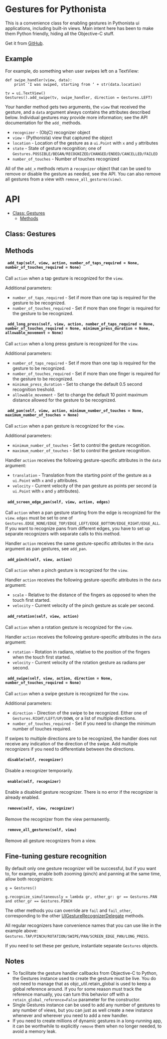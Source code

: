 # Gestures for Pythonista
 
This is a convenience class for enabling gestures in Pythonista ui applications, including built-in views. Main intent here has been to make them Python friendly, hiding all the Objective-C stuff.

Get it from [GitHub](https://github.com/mikaelho/pythonista-gestures).

## Example

For example, do something when user swipes left on a TextView:
 
    def swipe_handler(view, data):
        print ‘I was swiped, starting from ‘ + str(data.location)
     
    tv = ui.TextView()
    Gestures().add_swipe(tv, swipe_handler, direction = Gestures.LEFT)

Your handler method gets two arguments, the `view` that received the gesture, and a `data` argument always contains the attributes described below. Individual gestures may provide more information; see the API documentation for the `add_` methods.
  
* `recognizer` - (ObjC) recognizer object
* `view` - (Pythonista) view that captured the object
* `location` - Location of the gesture as a `ui.Point` with `x` and `y` attributes
* `state` - State of gesture recognition; one of `Gestures.POSSIBLE/BEGAN/RECOGNIZED/CHANGED/ENDED/CANCELLED/FAILED`
* `number_of_touches` - Number of touches recognized

All of the `add_x` methods return a `recognizer` object that can be used to remove or disable the gesture as needed, see the API. You can also remove all gestures from a view with `remove_all_gestures(view)`.

# API

* [Class: Gestures](#class-gestures)
  * [Methods](#methods)


## Class: Gestures

## Methods


#### ` add_tap(self, view, action, number_of_taps_required = None, number_of_touches_required = None)`

  Call `action` when a tap gesture is recognized for the `view`.
  
  Additional parameters:
    
  * `number_of_taps_required` - Set if more than one tap is required for the gesture to be recognized.
  * `number_of_touches_required` - Set if more than one finger is required for the gesture to be recognized.

#### ` add_long_press(self, view, action, number_of_taps_required = None, number_of_touches_required = None, minimum_press_duration = None, allowable_movement = None)`

  Call `action` when a long press gesture is recognized for the `view`.
  
  Additional parameters:
    
  * `number_of_taps_required` - Set if more than one tap is required for the gesture to be recognized.
  * `number_of_touches_required` - Set if more than one finger is required for the gesture to be recognized.
  * `minimum_press_duration` - Set to change the default 0.5 second recognition treshold.
  * `allowable_movement` - Set to change the default 10 point maximum distance allowed for the gesture to be recognized.

#### ` add_pan(self, view, action, minimum_number_of_touches = None, maximum_number_of_touches = None)`

  Call `action` when a pan gesture is recognized for the `view`.
  
  Additional parameters:
    
  * `minimum_number_of_touches` - Set to control the gesture recognition.
  * `maximum_number_of_touches` - Set to control the gesture recognition.
  
  Handler `action` receives the following gesture-specific attributes in the `data` argument:
    
  * `translation` - Translation from the starting point of the gesture as a `ui.Point` with `x` and `y` attributes.
  * `velocity` - Current velocity of the pan gesture as points per second (a `ui.Point` with `x` and `y` attributes).

#### ` add_screen_edge_pan(self, view, action, edges)`

  Call `action` when a pan gesture starting from the edge is recognized for the `view`. `edges` must be set to one of `Gestures.EDGE_NONE/EDGE_TOP/EDGE_LEFT/EDGE_BOTTOM/EDGE_RIGHT/EDGE_ALL`. If you want to recognize pans from different edges, you have to set up separate recognizers with separate calls to this method.
  
  Handler `action` receives the same gesture-specific attributes in the `data` argument as pan gestures, see `add_pan`.

#### ` add_pinch(self, view, action)`

  Call `action` when a pinch gesture is recognized for the `view`.
  
  Handler `action` receives the following gesture-specific attributes in the `data` argument:
  
  * `scale` - Relative to the distance of the fingers as opposed to when the touch first started.
  * `velocity` - Current velocity of the pinch gesture as scale per second.

#### ` add_rotation(self, view, action)`

  Call `action` when a rotation gesture is recognized for the `view`.
  
  Handler `action` receives the following gesture-specific attributes in the `data` argument:
  
  * `rotation` - Rotation in radians, relative to the position of the fingers when the touch first started.
  * `velocity` - Current velocity of the rotation gesture as radians per second.

#### ` add_swipe(self, view, action, direction = None, number_of_touches_required = None)`

  Call `action` when a swipe gesture is recognized for the `view`.
  
  Additional parameters:
    
  * `direction` - Direction of the swipe to be recognized. Either one of `Gestures.RIGHT/LEFT/UP/DOWN`, or a list of multiple directions.
  * `number_of_touches_required` - Set if you need to change the minimum number of touches required.
  
  If swipes to multiple directions are to be recognized, the handler does not receive any indication of the direction of the swipe. Add multiple recognizers if you need to differentiate between the directions. 

#### ` disable(self, recognizer)`

  Disable a recognizer temporarily. 

#### ` enable(self, recognizer)`

  Enable a disabled gesture recognizer. There is no error if the recognizer is already enabled. 

#### ` remove(self, view, recognizer)`

  Remove the recognizer from the view permanently. 

#### ` remove_all_gestures(self, view)`

  Remove all gesture recognizers from a view. 


## Fine-tuning gesture recognition

By default only one gesture recognizer will be successful, but if you want to, for example, enable both zooming (pinch) and panning at the same time, allow both recognizers:

    g = Gestures()
    
    g.recognize_simultaneously = lambda gr, other_gr: gr == Gestures.PAN and other_gr == Gestures.PINCH
    
The other methods you can override are `fail` and `fail_other`, corresponding to the other [UIGestureRecognizerDelegate](https://developer.apple.com/reference/uikit/uigesturerecognizerdelegate?language=objc) methods.
    
All regular recognizers have convenience names that you can use like in the example above: `Gestures.TAP/PINCH/ROTATION/SWIPE/PAN/SCREEN_EDGE_PAN/LONG_PRESS`.

If you need to set these per gesture, instantiate separate `Gestures` objects.

## Notes
 
* To facilitate the gesture handler callbacks from Objective-C to Python, the Gestures instance used to create the gesture must be live. You do not need to manage that as objc_util.retain_global is used to keep a global reference around. If you for some reason must track the reference manually, you can turn this behavior off with a `retain_global_reference=False` parameter for the constructor.
* Single Gestures instance can be used to add any number of gestures to any number of views, but you can just as well create a new instance whenever and wherever you need to add a new handler.
* If you need to create millions of dynamic gestures in a long-running app, it can be worthwhile to explicitly `remove` them when no longer needed, to avoid a memory leak.

